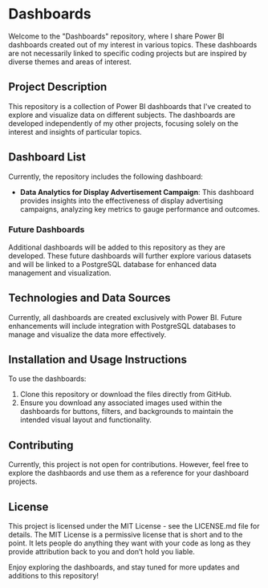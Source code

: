 # Dashboards

Welcome to the "Dashboards" repository, where I share Power BI dashboards created out of my interest in various topics. These dashboards are not necessarily linked to specific coding projects but are inspired by diverse themes and areas of interest.

## Project Description

This repository is a collection of Power BI dashboards that I've created to explore and visualize data on different subjects. The dashboards are developed independently of my other projects, focusing solely on the interest and insights of particular topics.

## Dashboard List

Currently, the repository includes the following dashboard:
- **Data Analytics for Display Advertisement Campaign**: This dashboard provides insights into the effectiveness of display advertising campaigns, analyzing key metrics to gauge performance and outcomes.

### Future Dashboards

Additional dashboards will be added to this repository as they are developed. These future dashboards will further explore various datasets and will be linked to a PostgreSQL database for enhanced data management and visualization.

## Technologies and Data Sources

Currently, all dashboards are created exclusively with Power BI. Future enhancements will include integration with PostgreSQL databases to manage and visualize the data more effectively.

## Installation and Usage Instructions

To use the dashboards:
1. Clone this repository or download the files directly from GitHub.
2. Ensure you download any associated images used within the dashboards for buttons, filters, and backgrounds to maintain the intended visual layout and functionality.

## Contributing
Currently, this project is not open for contributions. However, feel free to explore the dashbaords and use them as a reference for your dashboard projects.

## License
This project is licensed under the MIT License - see the LICENSE.md file for details. The MIT License is a permissive license that is short and to the point. It lets people do anything they want with your code as long as they provide attribution back to you and don’t hold you liable.

Enjoy exploring the dashboards, and stay tuned for more updates and additions to this repository!
